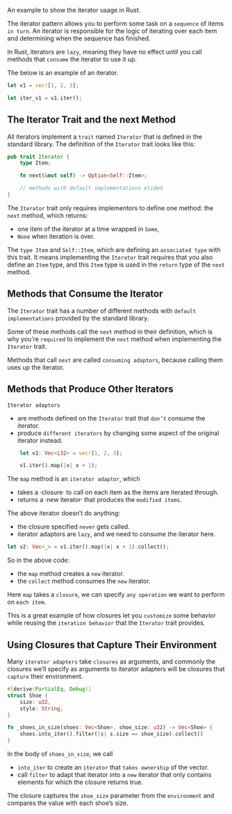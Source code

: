 An example to show the iterator usage in Rust.

The iterator pattern allows you to perform some task on a `sequence` of items `in turn`. An iterator is responsible for the logic of iterating over each item and determining when the sequence has finished. 

In Rust, iterators are `lazy`, meaning they have no effect until you call methods that `consume` the iterator to use it up.

The below is an example of an iterator.

```rust
let v1 = vec![1, 2, 3];

let iter_v1 = v1.iter();
```

## The Iterator Trait and the next Method

All iterators implement a `trait` named `Iterator` that is defined in the standard library. The definition of the `Iterator` trait looks like this:

```rust
pub trait Iterator {
    type Item;

    fn next(&mut self) -> Option<Self::Item>;

    // methods with default implementations elided
}
```

The `Iterator` trait only requires implementors to define one method: the `next` method, which returns: 
- one item of the iterator at a time wrapped in `Some`,
- `None` when iteration is over.

The `type Item` and `Self::Item`, which are defining an `associated type` with this trait. It means implementing the `Iterator` trait requires that you also define an `Item` type, and this `Item` type is used in the `return` type of the `next` method.

## Methods that Consume the Iterator

The `Iterator` trait has a number of different methods with `default implementations` provided by the standard library. 

Some of these methods call the `next` method in their definition, which is why you’re `required` to implement the `next` method when implementing the `Iterator` trait.

Methods that call `next` are called `consuming adaptors`, because calling them uses up the iterator.

## Methods that Produce Other Iterators

`Iterator adaptors`
- are methods defined on the `Iterator` trait that `don’t` consume the iterator. 
- produce `different iterators` by changing some aspect of the original iterator instead.

```rust
    let v1: Vec<i32> = vec![1, 2, 3];

    v1.iter().map(|x| x + 1);
```

The `map` method is an `iterator adaptor`, which 
- takes a ·closure· to call on each item as the items are iterated through.
- returns a ·new iterator· that produces the `modified items`.

The above iterator doesn’t do anything: 
- the closure specified `never` gets called. 
- iterator adaptors are `lazy`, and we need to consume the iterator here.

```rust
let v2: Vec<_> = v1.iter().map(|x| x + 1).collect();
```

So in the above code:
- the `map` method creates a `new` iterator.
- the `collect` method consumes the `new` iterator.

Here `map` takes a `closure`, we can specify `any operation` we want to perform on `each item`. 

This is a great example of how closures let you `customize` some behavior while reusing the `iteration behavior` that the `Iterator` trait provides.

## Using Closures that Capture Their Environment

Many `iterator adapters` take `closures` as arguments, and commonly the closures we’ll specify as arguments to iterator adapters will be closures that `capture` their environment.

```rust
#[derive(PartialEq, Debug)]
struct Shoe {
    size: u32,
    style: String,
}

fn _shoes_in_size(shoes: Vec<Shoe>, shoe_size: u32) -> Vec<Shoe> {
    shoes.into_iter().filter(|s| s.size == shoe_size).collect()
}
```

In the body of `shoes_in_size`, we call 
- `into_iter` to create an `iterator` that `takes ownership` of the vector. 
- call `filter` to adapt that iterator into a `new` iterator that only contains elements for which the closure returns true.

The closure captures the `shoe_size` parameter from the `environment` and compares the value with each shoe’s size.
